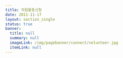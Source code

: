 ```yaml
---
title: 자원활동신청
date: 2011-11-17
layout: section_single
status: true
banner:
  title: null
  summary: null
  imageLink: /img/pagebanner/connect/volunteer.jpg
  itemLink: null
---
```

